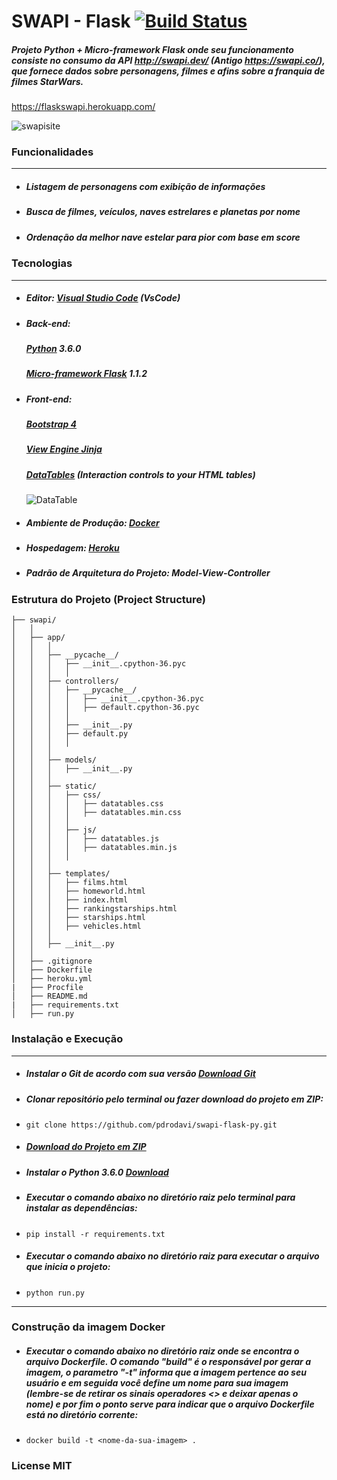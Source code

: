 # SWAPI - Flask [![Build Status](https://travis-ci.org/joemccann/dillinger.svg?branch=master)](https://travis-ci.org/joemccann/dillinger)

##### Projeto Python + Micro-framework Flask onde seu funcionamento consiste no consumo da API http://swapi.dev/ (Antigo https://swapi.co/), que fornece dados sobre personagens, filmes e afins sobre a franquia de filmes StarWars.

https://flaskswapi.herokuapp.com/
 
![swapisite](https://user-images.githubusercontent.com/31486060/80264821-c4d2e680-866b-11ea-941a-e534df1ca91a.png)

### Funcionalidades
___
- ##### Listagem de personagens com exibição de informações
- ##### Busca de filmes, veículos, naves estrelares e planetas por nome
- ##### Ordenação da melhor nave estelar para pior com base em score

### Tecnologias
___

- ##### Editor: [Visual Studio Code](https://code.visualstudio.com/) (VsCode)  


- ##### Back-end:
    ##### [Python](https://www.python.org/) 3.6.0
    ##### [Micro-framework Flask](https://flask.palletsprojects.com/en/1.1.x/) 1.1.2  

    
- ##### Front-end:
    ##### [Bootstrap 4](https://getbootstrap.com/)
    ##### [View Engine Jinja](https://jinja.palletsprojects.com/en/2.11.x/)
    ##### [DataTables](https://datatables.net/) (Interaction controls to your HTML tables)  

    ![DataTable](https://user-images.githubusercontent.com/31486060/80246396-bc19ea80-8642-11ea-87b7-70b3c11707ef.png)


- ##### Ambiente de Produção: [Docker](https://www.docker.com/)
- ##### Hospedagem: [Heroku](https://www.heroku.com/)
- ##### Padrão de Arquitetura do Projeto: Model-View-Controller  
  
 
### Estrutura do Projeto \(Project Structure\)
```text
├── swapi/
│   │
│   ├── app/
│   │   │ 
│   │   ├── __pycache__/
│   │   │   ├── __init__.cpython-36.pyc
│   │   │   │
│   │   ├── controllers/
│   │   │   ├── __pycache__/
│   │   │   │   ├── __init__.cpython-36.pyc
│   │   │   │   ├── default.cpython-36.pyc
│   │   │   │   
│   │   │   ├── __init__.py
│   │   │   ├── default.py
│   │   │   │
│   │   │
│   │   ├── models/
│   │   │   ├── __init__.py
│   │   │   
│   │   ├── static/
│   │   │   ├── css/
│   │   │   │   ├── datatables.css
│   │   │   │   ├── datatables.min.css
│   │   │   │
│   │   │   ├── js/
│   │   │   │   ├── datatables.js
│   │   │   │   ├── datatables.min.js
│   │   │   │
│   │   │ 
│   │   ├── templates/
│   │   │   ├── films.html
│   │   │   ├── homeworld.html
│   │   │   ├── index.html
│   │   │   ├── rankingstarships.html
│   │   │   ├── starships.html
│   │   │   ├── vehicles.html
│   │   │
│   │   ├── __init__.py
│   │
│   ├── .gitignore
│   ├── Dockerfile
│   ├── heroku.yml
|   ├── Procfile
│   ├── README.md
|   ├── requirements.txt
│   ├── run.py
```

### Instalação e Execução
___
- ##### Instalar o Git de acordo com sua versão [Download Git](https://git-scm.com/downloads)

- ##### Clonar repositório pelo terminal ou fazer download do projeto em ZIP:  


- ~~~
  git clone https://github.com/pdrodavi/swapi-flask-py.git
  ~~~
  
- ##### [Download do Projeto em ZIP](https://github.com/pdrodavi/swapi-flask-py/archive/master.zip)
  
- ##### Instalar o Python 3.6.0 [Download](https://www.python.org/downloads/release/python-360/)
  
- ##### Executar o comando abaixo no diretório raiz pelo terminal para instalar as dependências:


-  ~~~
   pip install -r requirements.txt
   ~~~
  
- ##### Executar o comando abaixo no diretório raiz para executar o arquivo que inicia o projeto:


-  ~~~
   python run.py
   ~~~

___  
### Construção da imagem Docker
- ##### Executar o comando abaixo no diretório raiz onde se encontra o arquivo Dockerfile. O comando "build" é o responsável por gerar a imagem, o parametro "-t" informa que a imagem pertence ao seu usuário e em seguida você define um nome para sua imagem (lembre-se de retirar os sinais operadores <> e deixar apenas o nome) e por fim o ponto serve para indicar que o arquivo Dockerfile está no diretório corrente:


-  ~~~
   docker build -t <nome-da-sua-imagem> .
   ~~~
  

  
### License MIT

[//]: # (These are reference links used in the body of this note and get stripped out when the markdown processor does its job. There is no need to format nicely because it shouldn't be seen. Thanks SO - http://stackoverflow.com/questions/4823468/store-comments-in-markdown-syntax)

   [dill]: <https://github.com/joemccann/dillinger>
   [git-repo-url]: <https://github.com/joemccann/dillinger.git>
   [john gruber]: <http://daringfireball.net>
   [df1]: <http://daringfireball.net/projects/markdown/>
   [markdown-it]: <https://github.com/markdown-it/markdown-it>
   [Ace Editor]: <http://ace.ajax.org>
   [node.js]: <http://nodejs.org>
   [Twitter Bootstrap]: <http://twitter.github.com/bootstrap/>
   [jQuery]: <http://jquery.com>
   [@tjholowaychuk]: <http://twitter.com/tjholowaychuk>
   [express]: <http://expressjs.com>
   [AngularJS]: <http://angularjs.org>
   [Gulp]: <http://gulpjs.com>

   [PlDb]: <https://github.com/joemccann/dillinger/tree/master/plugins/dropbox/README.md>
   [PlGh]: <https://github.com/joemccann/dillinger/tree/master/plugins/github/README.md>
   [PlGd]: <https://github.com/joemccann/dillinger/tree/master/plugins/googledrive/README.md>
   [PlOd]: <https://github.com/joemccann/dillinger/tree/master/plugins/onedrive/README.md>
   [PlMe]: <https://github.com/joemccann/dillinger/tree/master/plugins/medium/README.md>
   [PlGa]: <https://github.com/RahulHP/dillinger/blob/master/plugins/googleanalytics/README.md>
